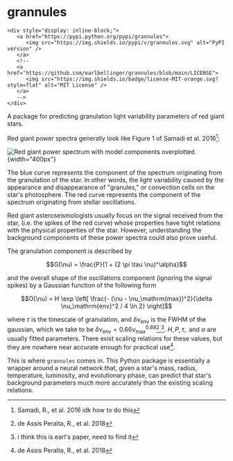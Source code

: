 # grannules

```{=html}
<div style="display: inline-block;">
   <a href="https://pypi.python.org/pypi/grannules">
      <img src="https://img.shields.io/pypi/v/grannules.svg" alt="PyPI version" />
   </a>
   <!--
   <a href="https://github.com/earlbellinger/grannules/blob/main/LICENSE">
      <img src="https://img.shields.io/badge/license-MIT-orange.svg?style=flat" alt="MIT License" />
   </a> 
   -->
</div>
```
A package for predicting granulation light variability parameters of red
giant stars.

Red giant power spectra generally look like Figure 1 of Samadi et al.
2016[^1]:

![Red giant power spectrum with model components overplotted.](../images/deassisgraph.png){width="400px"}

The blue curve represents the component of the spectrum originating from
the granulation of the star. In other words, the light variability
caused by the appearance and disappearance of \"granules,\" or
convection cells on the star\'s photosphere. The red curve represents
the component of the spectrum originating from stellar oscillations.

Red giant asteroseismologists usually focus on the signal received from
the star, (i.e. the spikes of the red curve) whose properties have tight
relations with the physical properties of the star. However,
understanding the background components of these power spectra could
also prove useful.

The granulation component is described by

$$G(\nu) = \frac{P}{1 + (2 \pi \tau \nu)^\alpha}$$

and the overall shape of the oscillations component (ignoring the signal
spikes) by a Gaussian function of the following form

$$O(\nu) = H \exp \left[ \frac{- (\nu - \nu_\mathrm{max})^2}{\delta \nu_\mathrm{env}^2 / 4 \ln 2} \right]$$

where $\tau$ is the timescale of granulation, and
$\delta \nu_\mathrm{env}$ is the FWHM of the gaussian, which we take to
be $\delta \nu_\mathrm{env} = 0.66 \nu_\mathrm{max}^{0.88}$[^2],[^3].
$H,\, P,\, \tau,\,$ and $\alpha$ are usually fitted parameters. There
exist scaling relations for these values, but they are nowhere near
accurate enough for practical use[^4].

This is where `grannules` comes in. This Python package is essentially a
wrapper around a neural network that, given a star\'s mass, radius,
temperature, luminosity, and evolutionary phase, can predict that
star\'s background parameters much more accurately than the existing
scaling relations.

[^1]: Samadi, R., et al. 2016 idk how to do this

[^2]: de Assis Peralta, R., et al. 2018

[^3]: i think this is earl\'s paper, need to find it

[^4]: de Assis Peralta, R., et al. 2018
